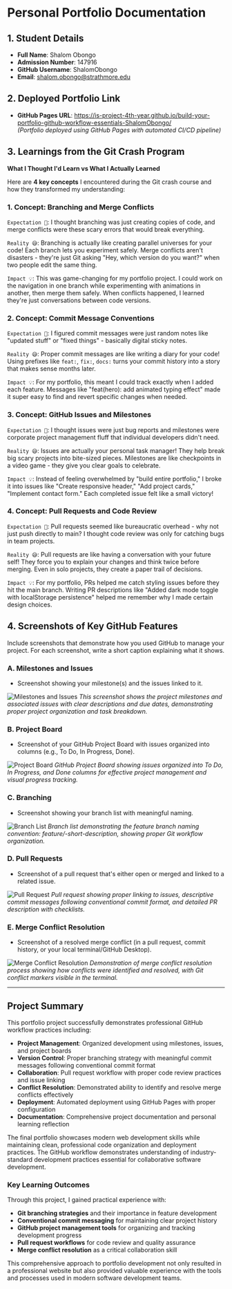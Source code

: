 # Personal Portfolio Documentation

## 1. Student Details

- **Full Name**: Shalom Obongo
- **Admission Number**: 147916
- **GitHub Username**: ShalomObongo
- **Email**: shalom.obongo@strathmore.edu

## 2. Deployed Portfolio Link

- **GitHub Pages URL**: https://is-project-4th-year.github.io/build-your-portfolio-github-workflow-essentials-ShalomObongo/  
  _(Portfolio deployed using GitHub Pages with automated CI/CD pipeline)_

## 3. Learnings from the Git Crash Program

**What I Thought I'd Learn vs What I Actually Learned**

Here are **4 key concepts** I encountered during the Git crash course and how they transformed my understanding:

### **1. Concept: Branching and Merge Conflicts**

`Expectation 👀`: I thought branching was just creating copies of code, and merge conflicts were these scary errors that would break everything.

`Reality 😅`: Branching is actually like creating parallel universes for your code! Each branch lets you experiment safely. Merge conflicts aren't disasters - they're just Git asking "Hey, which version do you want?" when two people edit the same thing.

`Impact 💡`: This was game-changing for my portfolio project. I could work on the navigation in one branch while experimenting with animations in another, then merge them safely. When conflicts happened, I learned they're just conversations between code versions.

### **2. Concept: Commit Message Conventions**

`Expectation 👀`: I figured commit messages were just random notes like "updated stuff" or "fixed things" - basically digital sticky notes.

`Reality 😅`: Proper commit messages are like writing a diary for your code! Using prefixes like `feat:`, `fix:`, `docs:` turns your commit history into a story that makes sense months later.

`Impact 💡`: For my portfolio, this meant I could track exactly when I added each feature. Messages like "feat(hero): add animated typing effect" made it super easy to find and revert specific changes when needed.

### **3. Concept: GitHub Issues and Milestones**

`Expectation 👀`: I thought issues were just bug reports and milestones were corporate project management fluff that individual developers didn't need.

`Reality 😅`: Issues are actually your personal task manager! They help break big scary projects into bite-sized pieces. Milestones are like checkpoints in a video game - they give you clear goals to celebrate.

`Impact 💡`: Instead of feeling overwhelmed by "build entire portfolio," I broke it into issues like "Create responsive header," "Add project cards," "Implement contact form." Each completed issue felt like a small victory!

### **4. Concept: Pull Requests and Code Review**

`Expectation 👀`: Pull requests seemed like bureaucratic overhead - why not just push directly to main? I thought code review was only for catching bugs in team projects.

`Reality 😅`: Pull requests are like having a conversation with your future self! They force you to explain your changes and think twice before merging. Even in solo projects, they create a paper trail of decisions.

`Impact 💡`: For my portfolio, PRs helped me catch styling issues before they hit the main branch. Writing PR descriptions like "Added dark mode toggle with localStorage persistence" helped me remember why I made certain design choices.

## 4. Screenshots of Key GitHub Features

Include screenshots that demonstrate how you used GitHub to manage your project. For each screenshot, write a short caption explaining what it shows.

### A. Milestones and Issues

- Screenshot showing your milestone(s) and the issues linked to it.

![Milestones and Issues](assets/images/milestones-issues.png)
*This screenshot shows the project milestones and associated issues with clear descriptions and due dates, demonstrating proper project organization and task breakdown.*

### B. Project Board

- Screenshot of your GitHub Project Board with issues organized into columns (e.g., To Do, In Progress, Done).

![Project Board](assets/images/project-board.png)
*GitHub Project Board showing issues organized into To Do, In Progress, and Done columns for effective project management and visual progress tracking.*

### C. Branching

- Screenshot showing your branch list with meaningful naming.

![Branch List](assets/images/branches.png)
*Branch list demonstrating the feature branch naming convention: feature/<issue-number>-short-description, showing proper Git workflow organization.*

### D. Pull Requests

- Screenshot of a pull request that's either open or merged and linked to a related issue.

![Pull Request](assets/images/pull-request.png)
*Pull request showing proper linking to issues, descriptive commit messages following conventional commit format, and detailed PR description with checklists.*

### E. Merge Conflict Resolution

- Screenshot of a resolved merge conflict (in a pull request, commit history, or your local terminal/GitHub Desktop).

![Merge Conflict Resolution](assets/images/merge-conflict.png)
*Demonstration of merge conflict resolution process showing how conflicts were identified and resolved, with Git conflict markers visible in the terminal.*

---

## Project Summary

This portfolio project successfully demonstrates professional GitHub workflow practices including:

- **Project Management**: Organized development using milestones, issues, and project boards
- **Version Control**: Proper branching strategy with meaningful commit messages following conventional commit format
- **Collaboration**: Pull request workflow with proper code review practices and issue linking
- **Conflict Resolution**: Demonstrated ability to identify and resolve merge conflicts effectively
- **Deployment**: Automated deployment using GitHub Pages with proper configuration
- **Documentation**: Comprehensive project documentation and personal learning reflection

The final portfolio showcases modern web development skills while maintaining clean, professional code organization and deployment practices. The GitHub workflow demonstrates understanding of industry-standard development practices essential for collaborative software development.

### Key Learning Outcomes

Through this project, I gained practical experience with:
- **Git branching strategies** and their importance in feature development
- **Conventional commit messaging** for maintaining clear project history
- **GitHub project management tools** for organizing and tracking development progress
- **Pull request workflows** for code review and quality assurance
- **Merge conflict resolution** as a critical collaboration skill

This comprehensive approach to portfolio development not only resulted in a professional website but also provided valuable experience with the tools and processes used in modern software development teams.
